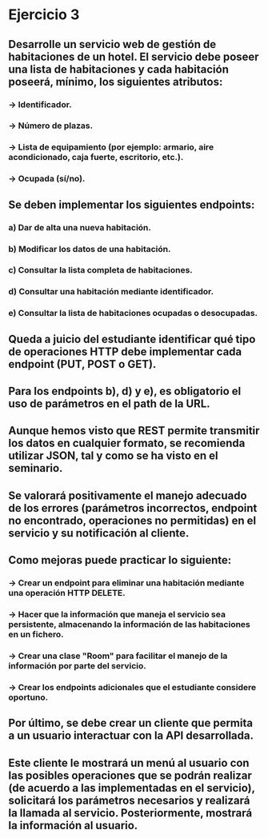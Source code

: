 # Ejercicio 3
## Desarrolle un servicio web de gestión de habitaciones de un hotel. El servicio debe poseer una lista de habitaciones y cada habitación poseerá, mínimo, los siguientes atributos:

### → Identificador.
### → Número de plazas.
### → Lista de equipamiento (por ejemplo: armario, aire acondicionado, caja fuerte, escritorio, etc.).
### → Ocupada (sí/no).
## Se deben implementar los siguientes endpoints:

### a) Dar de alta una nueva habitación.

### b) Modificar los datos de una habitación.

### c) Consultar la lista completa de habitaciones.

### d) Consultar una habitación mediante identificador.

### e) Consultar la lista de habitaciones ocupadas o desocupadas.

## Queda a juicio del estudiante identificar qué tipo de operaciones HTTP debe implementar cada endpoint (PUT, POST o GET).

## Para los endpoints b), d) y e), es obligatorio el uso de parámetros en el path de la URL.

## Aunque hemos visto que REST permite transmitir los datos en cualquier formato, se recomienda utilizar JSON, tal y como se ha visto en el seminario.

## Se valorará positivamente el manejo adecuado de los errores (parámetros incorrectos, endpoint no encontrado, operaciones no permitidas) en el servicio y su notificación al cliente.

## Como mejoras puede practicar lo siguiente:

### → Crear un endpoint para eliminar una habitación mediante una operación HTTP DELETE.

### → Hacer que la información que maneja el servicio sea persistente, almacenando la información de las habitaciones en un fichero.

### → Crear una clase "Room" para facilitar el manejo de la información por parte del servicio.

### → Crear los endpoints adicionales que el estudiante considere oportuno.

## Por último, se debe crear un cliente que permita a un usuario interactuar con la API desarrollada.

## Este cliente le mostrará un menú al usuario con las posibles operaciones que se podrán realizar (de acuerdo a las implementadas en el servicio), solicitará los parámetros necesarios y realizará la llamada al servicio. Posteriormente, mostrará la información al usuario.